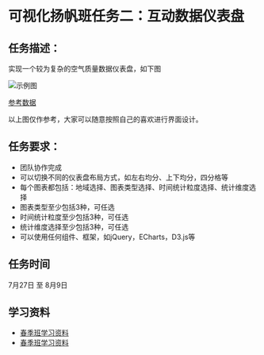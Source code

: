 # 可视化扬帆班任务二：互动数据仪表盘

## 任务描述：

实现一个较为复杂的空气质量数据仪表盘，如下图

![示例图](../asset/vis_yangfan_task2.png)

[参考数据](../asset/aqidata.xlsx)

以上图仅作参考，大家可以随意按照自己的喜欢进行界面设计。

## 任务要求：

* 团队协作完成
* 可以切换不同的仪表盘布局方式，如左右均分、上下均分，四分格等
* 每个图表都包括：地域选择、图表类型选择、时间统计粒度选择、统计维度选择
* 图表类型至少包括3种，可任选
* 时间统计粒度至少包括3种，可任选
* 统计维度选择至少包括3种，可任选
* 可以使用任何组件、框架，如jQuery，ECharts，D3.js等

## 任务时间

7月27日 至 8月9日

## 学习资料

* [春季班学习资料](https://github.com/baidu-ife/ife/tree/master/2015_spring/task/task0001)
* [春季班学习资料](https://github.com/baidu-ife/ife/tree/master/2015_spring/task/task0002)
